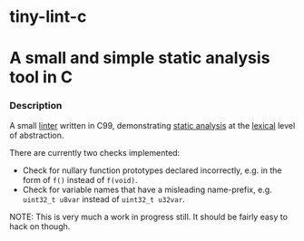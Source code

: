 # tiny-lint-c
# A small and simple static analysis tool in C
### Description

A small [linter](https://en.wikipedia.org/wiki/Lint_(software)) written in C99, demonstrating [static analysis](https://en.wikipedia.org/wiki/Static_program_analysis) at the [lexical](https://en.wikipedia.org/wiki/Lexical_analysis) level of abstraction.

There are currently two checks implemented:

- Check for nullary function prototypes declared incorrectly, e.g. in the form of `f()` instead of `f(void)`.
- Check for variable names that have a misleading name-prefix, e.g. `uint32_t u8var` instead of `uint32_t u32var`.


NOTE: This is very much a work in progress still. It should be fairly easy to hack on though.

